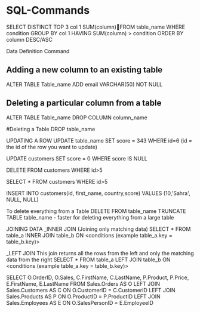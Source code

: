 # SQL-Commands
SELECT DISTINCT TOP 3
col 1
SUM(column)FROM table_name
WHERE condition
GROUP BY col 1
HAVING SUM(column) > condition
ORDER BY column DESC/ASC

Data Definition Command
## Adding a new column to an existing table
ALTER TABLE Table_name
ADD email VARCHAR(50) NOT NULL 

## Deleting a particular column from a table
ALTER TABLE Table_name
DROP COLUMN column_name

#Deleting a Table
DROP table_name

UPDATING A ROW
UPDATE table_name
SET score = 343
WHERE id=6 (id = the id of the row you want to update)


UPDATE customers
SET score = 0
WHERE score IS NULL

DELETE FROM customers
WHERE id>5

SELECT *
FROM customers
WHERE id>5

INSERT INTO customers(id, first_name, country,score)
VALUES (10,'Sahra', NULL, NULL)

To delete everything from a Table
DELETE FROM table_name
TRUNCATE TABLE table_name - faster for deleting everything from a large table

JOINING DATA
_INNER JOIN (Joining only matching data)
SELECT *
FROM table_a
INNER JOIN table_b
ON <conditions (example table_a.key = table_b.key)>

_LEFT JOIN
This join returns all the rows from the left and only the matching data from the right
SELECT *
FROM table_a
LEFT JOIN table_b
ON <conditions (example table_a.key = table_b.key)>


SELECT 
	O.OrderID,
	O.Sales,
	C.FirstName,
	C.LastName,
	P.Product,
	P.Price,
	E.FirstName,
	E.LastName
FROM Sales.Orders AS O
LEFT JOIN Sales.Customers AS C
ON O.CustomerID = C.CustomerID
LEFT JOIN Sales.Products AS P
ON O.ProductID = P.ProductID
LEFT JOIN Sales.Employees AS E
ON O.SalesPersonID = E.EmployeeID
